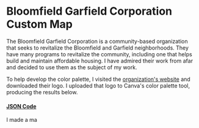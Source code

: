 # Bloomfield Garfield Corporation Custom Map 

The Bloomfield Garfield Corporation is a community-based organization that seeks to revitalize the Bloomfield and Garfield neighborhoods. They have many programs to revitalize the community, including one that helps build and maintain affordable housing. I have admired their work from afar and decided to use them as the subject of my work. 

To help develop the color palette, I visited the [organization's website](https://bloomfield-garfield.org/) and downloaded their logo. I uploaded that logo to Canva's color palette tool, producing the results below. 

#### [JSON Code](JSONcode.json.md)

I made a ma
